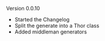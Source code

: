 Version 0.0.10
  - Started the Changelog
  - Split the generate into a Thor class
  - Added middleman generators
  